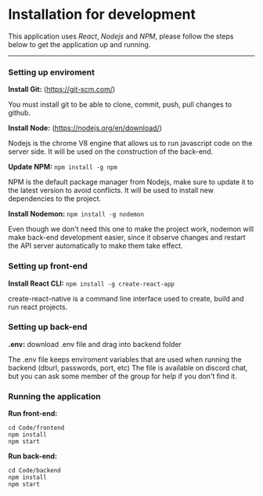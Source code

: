 # Installation for development


This application uses _React_, _Nodejs_ and _NPM_, please follow the steps below to get the application up and running.
___

### Setting up enviroment

**Install Git:** (https://git-scm.com/)

You must install git to be able to clone, commit, push, pull changes to github.


**Install Node:** (https://nodejs.org/en/download/)

Nodejs is the chrome V8 engine that allows us to run javascript code on the server side. It will be used on the construction of the back-end.

**Update NPM:** 
`npm install -g npm`

NPM is the default package manager from Nodejs, make sure to update it to the latest version to avoid conflicts. It will be used to install new dependencies to the project.

**Install Nodemon:** `npm install -g nodemon`

Even though we don't need this one to make the project work, nodemon will make back-end development easier, since it observe changes and restart the API server automatically to make them take effect.

### Setting up front-end

**Install React CLI:** `npm install -g create-react-app`

create-react-native is a command line interface used to create, build and run react projects.

### Setting up back-end

**.env:** download .env file and drag into backend folder

The .env file keeps enviroment variables that are used when running the backend (dburl, passwords, port, etc)
The file is available on discord chat, but you can ask some member of the group for help if you don't find it.

### Running the application

**Run front-end:** 
```
cd Code/frontend
npm install
npm start
```

**Run back-end:**
```
cd Code/backend
npm install
npm start
```
